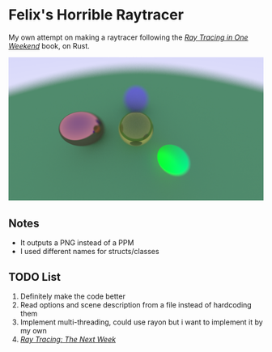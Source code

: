# Felix's Horrible Raytracer
My own attempt on making a raytracer following the [_Ray Tracing in One Weekend_](https://raytracing.github.io/books/RayTracingInOneWeekend.html) book, on Rust.

![Demo](./demo.png)

## Notes
* It outputs a PNG instead of a PPM
* I used different names for structs/classes

## TODO List
1. Definitely make the code better
2. Read options and scene description from a file instead of hardcoding them
3. Implement multi-threading, could use rayon but i want to implement it by my own
4. [_Ray Tracing: The Next Week_](https://raytracing.github.io/books/RayTracingTheNextWeek.html)
